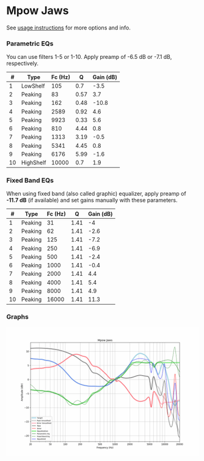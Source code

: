 # Mpow Jaws
See [usage instructions](https://github.com/jaakkopasanen/AutoEq#usage) for more options and info.

### Parametric EQs
You can use filters 1-5 or 1-10. Apply preamp of -6.5 dB or -7.1 dB, respectively.

|   # | Type      |   Fc (Hz) |    Q |   Gain (dB) |
|-----|-----------|-----------|------|-------------|
|   1 | LowShelf  |       105 | 0.7  |        -3.5 |
|   2 | Peaking   |        83 | 0.57 |         3.7 |
|   3 | Peaking   |       162 | 0.48 |       -10.8 |
|   4 | Peaking   |      2589 | 0.92 |         4.6 |
|   5 | Peaking   |      9923 | 0.33 |         5.6 |
|   6 | Peaking   |       810 | 4.44 |         0.8 |
|   7 | Peaking   |      1313 | 3.19 |        -0.5 |
|   8 | Peaking   |      5341 | 4.45 |         0.8 |
|   9 | Peaking   |      6176 | 5.99 |        -1.6 |
|  10 | HighShelf |     10000 | 0.7  |         1.9 |

### Fixed Band EQs
When using fixed band (also called graphic) equalizer, apply preamp of **-11.7 dB** (if available) and set gains manually with these parameters.

|   # | Type    |   Fc (Hz) |    Q |   Gain (dB) |
|-----|---------|-----------|------|-------------|
|   1 | Peaking |        31 | 1.41 |        -4   |
|   2 | Peaking |        62 | 1.41 |        -2.6 |
|   3 | Peaking |       125 | 1.41 |        -7.2 |
|   4 | Peaking |       250 | 1.41 |        -6.9 |
|   5 | Peaking |       500 | 1.41 |        -2.4 |
|   6 | Peaking |      1000 | 1.41 |        -0.4 |
|   7 | Peaking |      2000 | 1.41 |         4.4 |
|   8 | Peaking |      4000 | 1.41 |         5.4 |
|   9 | Peaking |      8000 | 1.41 |         4.9 |
|  10 | Peaking |     16000 | 1.41 |        11.3 |

### Graphs
![](./Mpow%20Jaws.png)

